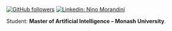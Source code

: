 [![GitHub followers](https://img.shields.io/github/followers/MonkWarrior08?label=Follow&style=social)](https://github.com/MonkWarrior08)
[![Linkedin: Nino Morandini](https://img.shields.io/badge/-Nino_Morandini-blue?style=flat-square&logo=Linkedin&logoColor=white&link=https://www.linkedin.com/in/nino-morandini-416286162/)](https://www.linkedin.com/in/nino-morandini-416286162/)

Student: **Master of Artificial Intelligence – Monash University**. 
